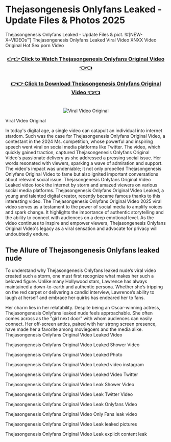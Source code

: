 # Thejasongenesis Onlyfans Leaked - Update Files & Photos 2025

Thejasongenesis Onlyfans Leaked - Update Files & pict. !#[NEW-X~VIDEOs™] Thejasongenesis Onlyfans Leaked Viral Video XNXX Video Original Hot Sex porn Video
<br>
<div align="center">
<h3><a href="https://links2leaks.com/thejasongenesis" rel="nofollow">👉👉 Click to Watch Thejasongenesis Onlyfans Original Video 👈👈</a></h3>
<h3><a href="https://links2leaks.com/thejasongenesis" rel="nofollow">👉👉 Click to Download Thejasongenesis Onlyfans Original Video 👈👈</a></h3>
<br>
<a href="https://links2leaks.com/thejasongenesis" rel="nofollow"><img src="https://i.ibb.co/Gkj2r4b/banner.png" alt="Viral Video Original" style="max-width: 100%; display: inline-block;" data-target="animated-image.originalImage"></a>
</div>

Viral Video Original

In today's digital age, a single video can catapult an individual into internet stardom. Such was the case for Thejasongenesis Onlyfans Original Video, a contestant in the 2024 Ms. competition, whose powerful and inspiring speech went viral on social media platforms like Twitter.
The video, which quickly gained traction, captured Thejasongenesis Onlyfans Original Video's passionate delivery as she addressed a pressing social issue. Her words resonated with viewers, sparking a wave of admiration and support. The video's impact was undeniable; it not only propelled Thejasongenesis Onlyfans Original Video to fame but also ignited important conversations about relevant social issue.
Thejasongenesis Onlyfans Original Video Leaked video took the internet by storm and amazed viewers on various social media platforms. Thejasongenesis Onlyfans Original Video Leaked, a young and talented digital creator, recently became famous thanks to this interesting video.
The Thejasongenesis Onlyfans Original Video 2025 viral video serves as a testament to the power of social media to amplify voices and spark change. It highlights the importance of authentic storytelling and the ability to connect with audiences on a deep emotional level. As the video continues to inspire and empower viewers, Thejasongenesis Onlyfans Original Video's legacy as a viral sensation and advocate for privacy will undoubtedly endure.

<h2>The Allure of Thejasongenesis Onlyfans leaked nude</h2>


To understand why Thejasongenesis Onlyfans leaked nude’s viral video created such a storm, one must first recognize what makes her such a beloved figure. Unlike many Hollywood stars, Lawrence has always maintained a down-to-earth and authentic persona. Whether she’s tripping on the red carpet or delivering a candid interview, Lawrence’s ability to laugh at herself and embrace her quirks has endeared her to fans.

Her charm lies in her relatability. Despite being an Oscar-winning actress, Thejasongenesis Onlyfans leaked nude feels approachable. She often comes across as the "girl next door" with whom audiences can easily connect. Her off-screen antics, paired with her strong screen presence, have made her a favorite among moviegoers and the media alike.
Thejasongenesis Onlyfans Original Video Leaked Video

Thejasongenesis Onlyfans Original Video Leaked Shower Video

Thejasongenesis Onlyfans Original Video Leaked Photo

Thejasongenesis Onlyfans Original Video Leaked video instagram

Thejasongenesis Onlyfans Original Video Leaked Video Twitter

Thejasongenesis Onlyfans Original Video Leak Shower Video

Thejasongenesis Onlyfans Original Video Leak Twitter Video

Thejasongenesis Onlyfans Original Video Leak Onlyfans Video

Thejasongenesis Onlyfans Original Video Only Fans leak video

Thejasongenesis Onlyfans Original Video Leak leaked pictures

Thejasongenesis Onlyfans Original Video Leak explicit content leak